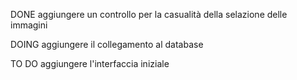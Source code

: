 DONE
aggiungere un controllo per la casualità della selazione delle immagini


DOING
aggiungere il collegamento al database


TO DO
aggiungere l'interfaccia iniziale